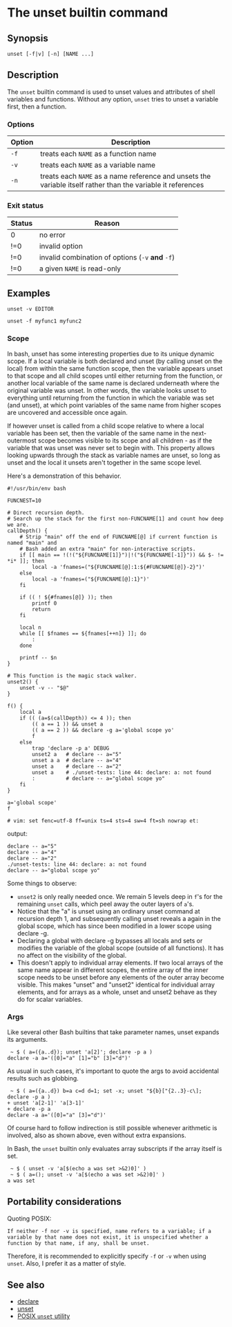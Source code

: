 # The unset builtin command

## Synopsis

    unset [-f|v] [-n] [NAME ...]

## Description

The `unset` builtin command is used to unset values and attributes of
shell variables and functions. Without any option, `unset` tries to
unset a variable first, then a function.

### Options

|Option|Description|
|------|-----------|
|`-f`|treats each `NAME` as a function name|
|`-v`|treats each `NAME` as a variable name|
|`-n`|treats each `NAME` as a name reference and unsets the variable itself rather than the variable it references|

### Exit status

|Status|Reason|
|------|------|
|0|no error|
|!=0|invalid option|
|!=0|invalid combination of options (`-v` **and** `-f`)|
|!=0|a given `NAME` is read-only|

## Examples

    unset -v EDITOR

    unset -f myfunc1 myfunc2

### Scope

In bash, unset has some interesting properties due to its unique dynamic
scope. If a local variable is both declared and unset (by calling unset
on the local) from within the same function scope, then the variable
appears unset to that scope and all child scopes until either returning
from the function, or another local variable of the same name is
declared underneath where the original variable was unset. In other
words, the variable looks unset to everything until returning from the
function in which the variable was set (and unset), at which point
variables of the same name from higher scopes are uncovered and
accessible once again.

If however unset is called from a child scope relative to where a local
variable has been set, then the variable of the same name in the
next-outermost scope becomes visible to its scope and all children - as
if the variable that was unset was never set to begin with. This
property allows looking upwards through the stack as variable names are
unset, so long as unset and the local it unsets aren't together in the
same scope level.

Here's a demonstration of this behavior.

    #!/usr/bin/env bash

    FUNCNEST=10

    # Direct recursion depth.
    # Search up the stack for the first non-FUNCNAME[1] and count how deep we are.
    callDepth() {
        # Strip "main" off the end of FUNCNAME[@] if current function is named "main" and
        # Bash added an extra "main" for non-interactive scripts.
        if [[ main == !(!("${FUNCNAME[1]}")|!("${FUNCNAME[-1]}")) && $- != *i* ]]; then
            local -a 'fnames=("${FUNCNAME[@]:1:${#FUNCNAME[@]}-2}")'
        else
            local -a 'fnames=("${FUNCNAME[@]:1}")'
        fi

        if (( ! ${#fnames[@]} )); then
            printf 0
            return
        fi

        local n
        while [[ $fnames == ${fnames[++n]} ]]; do
            :
        done

        printf -- $n
    }

    # This function is the magic stack walker.
    unset2() {
        unset -v -- "$@"
    }

    f() {
        local a
        if (( (a=$(callDepth)) <= 4 )); then
            (( a == 1 )) && unset a
            (( a == 2 )) && declare -g a='global scope yo'
            f
        else
            trap 'declare -p a' DEBUG
            unset2 a   # declare -- a="5"
            unset a a  # declare -- a="4"
            unset a    # declare -- a="2"
            unset a    # ./unset-tests: line 44: declare: a: not found
            :          # declare -- a="global scope yo"
        fi
    }

    a='global scope'
    f

    # vim: set fenc=utf-8 ff=unix ts=4 sts=4 sw=4 ft=sh nowrap et:

output:

    declare -- a="5"
    declare -- a="4"
    declare -- a="2"
    ./unset-tests: line 44: declare: a: not found
    declare -- a="global scope yo"

Some things to observe:

-   `unset2` is only really needed once. We remain 5 levels deep in
    `f`'s for the remaining `unset` calls, which peel away the outer
    layers of `a`'s.
-   Notice that the "a" is unset using an ordinary unset command at
    recursion depth 1, and subsequently calling unset reveals a again in
    the global scope, which has since been modified in a lower scope
    using declare -g.
-   Declaring a global with declare -g bypasses all locals and sets or
    modifies the variable of the global scope (outside of all
    functions). It has no affect on the visibility of the global.
-   This doesn't apply to individual array elements. If two local
    arrays of the same name appear in different scopes, the entire array
    of the inner scope needs to be unset before any elements of the
    outer array become visible. This makes "unset" and "unset2"
    identical for individual array elements, and for arrays as a whole,
    unset and unset2 behave as they do for scalar variables.

### Args

Like several other Bash builtins that take parameter names, unset
expands its arguments.

     ~ $ ( a=({a..d}); unset 'a[2]'; declare -p a )
    declare -a a='([0]="a" [1]="b" [3]="d")'

As usual in such cases, it's important to quote the args to avoid
accidental results such as globbing.

     ~ $ ( a=({a..d}) b=a c=d d=1; set -x; unset "${b}["{2..3}-c\]; declare -p a )
    + unset 'a[2-1]' 'a[3-1]'
    + declare -p a
    declare -a a='([0]="a" [3]="d")'

Of course hard to follow indirection is still possible whenever
arithmetic is involved, also as shown above, even without extra
expansions.

In Bash, the `unset` builtin only evaluates array subscripts if the
array itself is set.

     ~ $ ( unset -v 'a[$(echo a was set >&2)0]' )
     ~ $ ( a=(); unset -v 'a[$(echo a was set >&2)0]' )
    a was set

## Portability considerations

Quoting POSIX:

    If neither -f nor -v is specified, name refers to a variable; if a variable by that name does not exist, it is unspecified whether a function by that name, if any, shall be unset.

Therefore, it is recommended to explicitly specify `-f` or `-v` when
using `unset`. Also, I prefer it as a matter of style.

## See also

-   [declare](../../commands/builtin/declare.md)
-   [unset](../../commands/builtin/unset.md)
-   [POSIX `unset`
    utility](http://pubs.opengroup.org/onlinepubs/9699919799/utilities/V3_chap02.html#tag_18_29)

